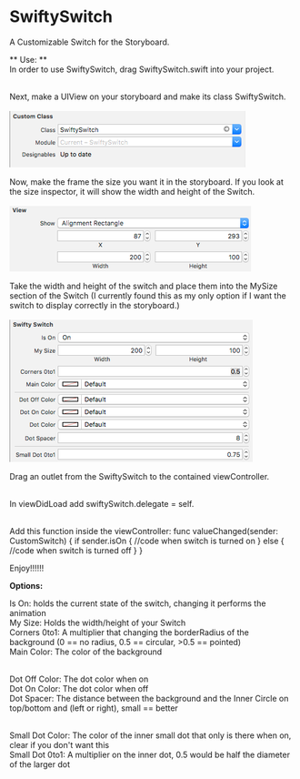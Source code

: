 # SwiftySwitch
A Customizable Switch for the Storyboard.

** Use: **<br>
In order to use SwiftySwitch, drag SwiftySwitch.swift into your project.<br><br>

Next, make a UIView on your storyboard and make its class SwiftySwitch.<br><br>
![Screenshot](https://github.com/Sethmr/SwiftySwitch/blob/master/SwiftySwitch/UIViewSetup.png)<br>

Now, make the frame the size you want it in the storyboard. If you look at the size inspector, it will show the width and height of the Switch.<br><br>
![Screenshot](https://github.com/Sethmr/SwiftySwitch/blob/master/SwiftySwitch/Frame.png)<br>

Take the width and height of the switch and place them into the MySize section of the Switch (I currently found this as my only option if I want the switch to display correctly in the storyboard.)<br><br>
![Screenshot](https://github.com/Sethmr/SwiftySwitch/blob/master/SwiftySwitch/SwiftySwitchOptions.png)<br>

Drag an outlet from the SwiftySwitch to the contained viewController.<br><br>

In viewDidLoad add swiftySwitch.delegate = self.<br><br>

Add this function inside the viewController:
func valueChanged(sender: CustomSwitch) {
    if sender.isOn {
        //code when switch is turned on
    } else {
        //code when switch is turned off
    }
}

Enjoy!!!!!!




**Options:**<br>

Is On: holds the current state of the switch, changing it performs the animation<br>
My Size: Holds the width/height of your Switch<br>
Corners 0to1: A multiplier that changing the borderRadius of the background (0 == no radius, 0.5 == circular, >0.5 == pointed)<br>
Main Color: The color of the background<br><br>

Dot Off Color: The dot color when on<br>
Dot On Color: The dot color when off<br>
Dot Spacer: The distance between the background and the Inner Circle on top/bottom and (left or right), small == better<br><br>

Small Dot Color: The color of the inner small dot that only is there when on, clear if you don't want this<br>
Small Dot 0to1: A multiplier on the inner dot, 0.5 would be half the diameter of the larger dot<br>

